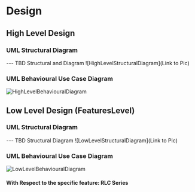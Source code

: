 # Design

## High Level Design 

### UML Structural Diagram
--- TBD Structural and Diagram
![HighLevelStructuralDiagram](Link to Pic)
### UML Behavioural Use Case Diagram
![HighLevelBehaviouralDiagram](https://github.com/ar4240/ImpCalc/blob/main/2_Architecture/behavior%20Diagrams/USECASE_HL.jpg)

## Low Level Design (FeaturesLevel)
### UML Structural Diagram
--- TBD Structural Diagram
![LowLevelStructuralDiagram](Link to Pic)

### UML Behavioural Use Case Diagram
![LowLevelBehaviouralDiagram](https://github.com/ar4240/ImpCalc/blob/main/2_Architecture/behavior%20Diagrams/USECASE_LL.JPG)
#### With Respect to the specific feature: RLC Series
